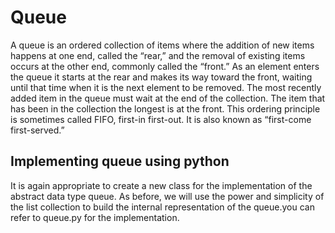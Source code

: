 # Queue
A queue is an ordered collection of items where the addition of new items happens at one end, called the “rear,” and the removal of existing items occurs at the other end, commonly called the “front.” As an element enters the queue it starts at the rear and makes its way toward the front, waiting until that time when it is the next element to be removed. The most recently added item in the queue must wait at the end of the collection. The item that has been in the collection the longest is at the front. This ordering principle is sometimes called FIFO, first-in first-out. It is also known as “first-come first-served.”

## Implementing queue using python
It is again appropriate to create a new class for the implementation of the abstract data type queue. As before, we will use the power and simplicity of the list collection to build the internal representation of the queue.you can refer to queue.py for the implementation.
